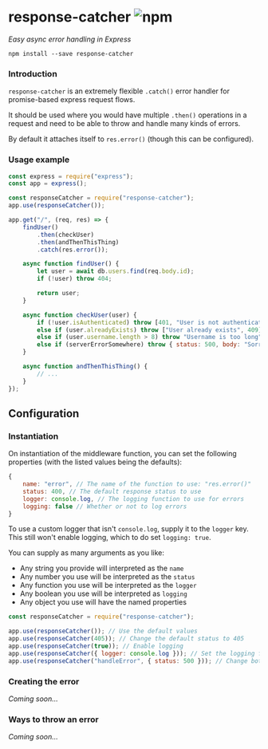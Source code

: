 # response-catcher ![npm](https://img.shields.io/npm/v/response-catcher.svg)
_Easy async error handling in Express_

```console
npm install --save response-catcher
```

### Introduction
`response-catcher` is an extremely flexible `.catch()` error handler for promise-based express request flows.

It should be used where you would have multiple `.then()` operations in a request and need to be able to throw and handle many kinds of errors.

By default it attaches itself to `res.error()` (though this can be configured).

### Usage example

```javascript
const express = require("express");
const app = express();

const responseCatcher = require("response-catcher");
app.use(responseCatcher());

app.get("/", (req, res) => {
	findUser()
		.then(checkUser)
		.then(andThenThisThing)
		.catch(res.error());

	async function findUser() {
		let user = await db.users.find(req.body.id);
		if (!user) throw 404;

		return user;
	}

	async function checkUser(user) {
		if (!user.isAuthenticated) throw [401, "User is not authenticated"];
		else if (user.alreadyExists) throw ["User already exists", 409];
		else if (user.username.length > 8) throw "Username is too long";
		else if (serverErrorSomewhere) throw { status: 500, body: "Sorry, we had an error somewhere!" };
	}

	async function andThenThisThing() {
		// ...
	}
});
```

## Configuration

### Instantiation
On instantiation of the middleware function, you can set the following properties (with the listed values being the defaults):

```javascript
{
	name: "error", // The name of the function to use: "res.error()"
	status: 400, // The default response status to use
	logger: console.log, // The logging function to use for errors
	logging: false // Whether or not to log errors
}
```

To use a custom logger that isn't `console.log`, supply it to the `logger` key. This still won't enable logging, which to do set `logging: true`.

You can supply as many arguments as you like:

- Any string you provide will interpreted as the `name`
- Any number you use will be interpreted as the `status`
- Any function you use will be interpreted as the `logger`
- Any boolean you use will be interpreted as `logging`
- Any object you use will have the named properties

```javascript
const responseCatcher = require("response-catcher");

app.use(responseCatcher()); // Use the default values
app.use(responseCatcher(405)); // Change the default status to 405
app.use(responseCatcher(true)); // Enable logging
app.use(responseCatcher({ logger: console.log })); // Set the logging function to use
app.use(responseCatcher("handleError", { status: 500 })); // Change both the default function name and the status
```

### Creating the error
_Coming soon..._

### Ways to throw an error
_Coming soon..._
